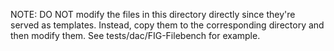 NOTE: DO NOT modify the files in this directory directly since they're served as templates. Instead, copy them to the corresponding directory and then modify them. See tests/dac/FIG-Filebench for example. 